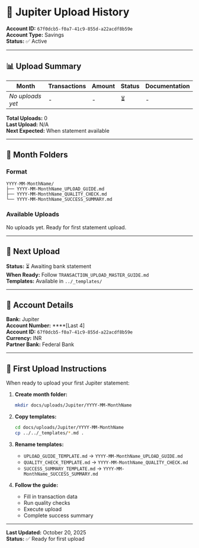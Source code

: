 # 🏦 Jupiter Upload History

**Account ID:** `67f0dcb5-f0a7-41c9-855d-a22acdf8b59e`  
**Account Type:** Savings  
**Status:** ✅ Active

---

## 📊 Upload Summary

| Month | Transactions | Amount | Status | Documentation |
|-------|--------------|--------|--------|---------------|
| _No uploads yet_ | - | - | ⏳ | - |

**Total Uploads:** 0  
**Last Upload:** N/A  
**Next Expected:** When statement available

---

## 📁 Month Folders

### Format
```
YYYY-MM-MonthName/
├── YYYY-MM-MonthName_UPLOAD_GUIDE.md
├── YYYY-MM-MonthName_QUALITY_CHECK.md
└── YYYY-MM-MonthName_SUCCESS_SUMMARY.md
```

### Available Uploads
No uploads yet. Ready for first statement upload.

---

## 🎯 Next Upload

**Status:** ⏳ Awaiting bank statement  
**When Ready:** Follow `TRANSACTION_UPLOAD_MASTER_GUIDE.md`  
**Templates:** Available in `../_templates/`

---

## 📝 Account Details

**Bank:** Jupiter  
**Account Number:** ****[Last 4]  
**Account ID:** `67f0dcb5-f0a7-41c9-855d-a22acdf8b59e`  
**Currency:** INR  
**Partner Bank:** Federal Bank

---

## 🚀 First Upload Instructions

When ready to upload your first Jupiter statement:

1. **Create month folder:**
   ```bash
   mkdir docs/uploads/Jupiter/YYYY-MM-MonthName
   ```

2. **Copy templates:**
   ```bash
   cd docs/uploads/Jupiter/YYYY-MM-MonthName
   cp ../../_templates/*.md .
   ```

3. **Rename templates:**
   - `UPLOAD_GUIDE_TEMPLATE.md` → `YYYY-MM-MonthName_UPLOAD_GUIDE.md`
   - `QUALITY_CHECK_TEMPLATE.md` → `YYYY-MM-MonthName_QUALITY_CHECK.md`
   - `SUCCESS_SUMMARY_TEMPLATE.md` → `YYYY-MM-MonthName_SUCCESS_SUMMARY.md`

4. **Follow the guide:**
   - Fill in transaction data
   - Run quality checks
   - Execute upload
   - Complete success summary

---

**Last Updated:** October 20, 2025  
**Status:** ✅ Ready for first upload

